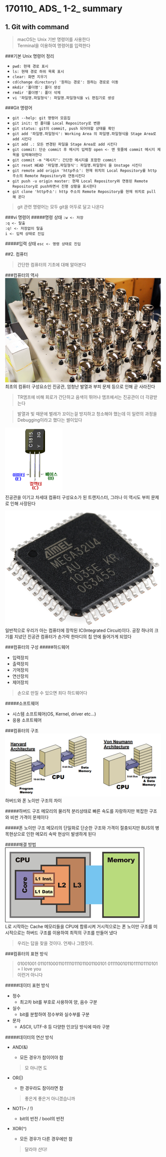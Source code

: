 # 170110_ ADS_ 1-2_ summary

## 1. Git with command
>macOS는 Unix 기반 명령어를 사용한다  
>Terminal을 이용하여 명령어를 입력한다

###기본 Unix 명령어 정리
- `pwd: 현재 경로 표시`  
- `ls: 현재 경로 하위 목록 표시`  
- `clear: 화면 지우기`  
- `cd(change directory) '원하는 경로': 원하는 경로로 이동`  
- `mkdir '폴더명': 폴더 생성`  
- `rmdir '폴더명': 폴더 삭제`  
- `vi '파일명.파일형식': 파일명.파일형식을 vi 편집기로 생성`

###Git 명령어
- `git --help: git 명령어 모음집`  
- `git init: 빈 폴더를 Local Repository로 변환`  
- `git status: git이 commit, push 되어야할 상태를 확인`
- `git add '파일명.파일형식': Working Area 의 파일명.파일형식을 Stage Area로 add 시킨다`
- `git add .: 모든 변경된 파일을 Stage Area로 add 시킨다`
- `git commit: 단순 commit 후 메시지 입력창 open <- 맨 윗줄에 commit 메시지 제목을 입력해야한다`  
- `git commit -m "메시지": 간단한 메시지를 포함한 commit`
- `git reset HEAD '파일명.파일형식': 파일명.파일형식 을 Unstage 시킨다`
- `git remote add origin 'http주소': 현재 위치의 Local Repository를 http 주소의 Remote Repository와 연동시킨다`
- `git push -u origin master: 현재 Local Repository와 연동된 Remote Repository로 push하면서 진행 상황을 표시한다`
- `git clone 'http주소': http 주소의 Remote Repository를 현재 위치로 pull 해 온다`

>git 관련 명령어는 모두 git을 어두로 달고 나온다

###vi 명령어
#####명령 상태
`:w <- 저장`  
`:q <- 탈출`  
`:q! <- 저장없이 탈출`  
`i <- 입력 상태로 진입`

#####입력 상태
`esc <- 명령 상태로 진입`


##2. 컴퓨터
>간단한 컴퓨터의 기초에 대해 알아본다

###컴퓨터의 역사
![진공관](https://github.com/Ekutz/Fast_Campus_JS/blob/master/170110/imgs/jingong.jpg?raw=true)
최초의 컴퓨터 구성요소인 진공관, 엄청난 발열과 부피 문제 등으로 인해 곧 사라진다
> TR앰프에 비해 회로가 간단하고 음색이 뛰어나 앰프에서는 진공관이 더 각광받는다

> 발열과 빛 때문에 벌레가 꼬이는걸 방지하고 청소해야 했는데 이 일련의 과정을 Debugging이라고 했다는 썰이있다

![트랜지스터](https://github.com/Ekutz/Fast_Campus_JS/blob/master/170110/imgs/transistor.png?raw=true)  
진공관을 이기고 차세대 컴퓨터 구성요소가 된 트랜지스터, 그러나 이 역시도 부피 문제로 인해 사장된다

![집적회로](https://github.com/Ekutz/Fast_Campus_JS/blob/master/170110/imgs/ic.png?raw=true)  
일반적으로 우리가 아는 컴퓨터에 장착된 IC(Integrated Circuit)이다. 공장 하나의 크기를 지녔던 진공관 컴퓨터가 손가락 한마디의 칩 안에 들어가게 되었다

###컴퓨터의 구성
#####하드웨어
- 입력장치
- 출력장치 
- 기억장치
- 연산장치
- 제어장치

> 손으로 만질 수 있으면 죄다 하드웨어다

#####소프트웨어
- 시스템 소프트웨어(OS, Kernel, driver etc...)
- 응용 소프트웨어

###컴퓨터의 구조
![컴구조](https://github.com/Ekutz/Fast_Campus_JS/blob/master/170110/imgs/architecture.png?raw=true)  
하버드와 폰 노이만 구조의 차이

#####하버드 구조
메모리의 물리적 분리상태로 빠른 속도를 자랑하지만 복잡한 구조와 비싼 가격이 문제이다

#####폰 노이만 구조
메모리의 단일화로 단순한 구조와 가격이 절충되지만 BUS의 병목현상으로 인한 메모리 속박 현상이 발생하게 된다

#####해결 방법
![컴구조](https://github.com/Ekutz/Fast_Campus_JS/blob/master/170110/imgs/cache.jpg?raw=true)  
L로 시작하는 Cache 메모리들을 CPU에 합류시켜 거시적으로는 폰 노이만 구조를 미시적으로는 하버드 구조를 이용하여 최적의 구조를 만들어 냈다
>우리는 답을 찾을 것이다. 언제나 그랬듯이.

###컴퓨터의 표현 방식
>01001001 01101100011011110111011001100101
011110010110111101110101  
= I love you  
이런거 아니다

#####데이터 표현 방식
- 정수
	- 최고차 bit를 부호로 사용하여 양, 음수 구분
- 실수
	- bit를 분할하여 정수부와 실수부를 구분
- 문자
	- ASCII, UTF-8 등 다양한 인코딩 방식에 따라 구분

#####데이터의 연산 방식
- AND(&)
	- 모든 경우가 참이어야 참  
	
	>모 아니면 도
- OR(|)
	- 한 경우라도 참이라면 참

	>좋은게 좋은거 아니겠습니까
- NOT(~ / !)
	- bit의 반전 / bool의 반전
- XOR(^)
	- 모든 경우가 다른 경우에만 참

	>달라야 산다!